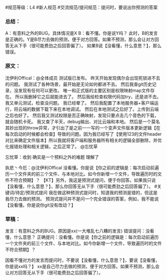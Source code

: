 #规范等级：L4 
#新人规范
#交流规范/提问规范：提问时，要说出你预测的答案
### 总结：
A：有意料之外的BUG。具体情况是X
B：看不懂。你是说Y吗？
此时，B的发言是正确的。Y是B尽力去做的预测，便于对方回答。如果不预测，那么会让对方回答无从下手（很可能费劲之后回答偏了）。
如果B说【没看懂，什么意思？】，那么错误。

### 原文：
沈伊利Offical：@全体成员
测试版已发布。
昨天开始发现偶尔会出现死锁进不去的问题。
我测试了各种场景，最开始是无论如何都进不去。
然后我查git历史记录，没发现有任何可以更改。
唯一和正式版的主要区别是权限映射map文件存在。
所以我删掉它之后就能进去了。
然后我给检查权限代码加try，还是进不去。
我又单元测试，检查没问题。
我已经晕了。
然后我配置了本地服务器+客户端运行，将云端的数据下载下来在本地调试。
然后在本地测试之后好了。上传到云端之后也好了。
然后我又测试权限是否正确映射，发现只要点击几个音色的下载，就会随机卡死。
我又查了半天，debug输出、对比云端和本地。
然后是一个莫名其妙出现的throw异常，才引出了是之前一一写的一个变声文件版本更新逻辑【在每次启动的时候都会检查】导致的问题。因为我已经写了【使用123的文件header对比来确定文件版本】所以我就将客户端和服务器所有相关的逻辑全部删除，并优化报错处理和相关逻辑，之后正常了。
@忘忧草

忘忧草：收到 确实是一个预料之外的难题
理解了

执悲丶今厄：@沈伊利Offical 没看懂。你是说【你之前的逻辑是：每次启动前遍历一个文件夹的前三个文件、与本地对比。如今你新增一个文件，导致遍历时的文件不符合预期】？
【KT】另外，我这是预测式提问，便于你回答。如果我只说【没看懂，什么意思？】，那么你回答无从下手（很可能费劲之后回答偏了）。
#关键词/待定/预测式提问
我在做这种预测式提问时，知道我的预测是错的，但这是我尽力去做的预测。
预测式提问并不是问一个完全错误的答案，例如，我不能说【没看懂。你是说你git没有改动？】

### 草稿：
发言：有意料之外的BUG。原因是xx(一大堆乱七八糟的发言)
错误提问：没看懂，什么意思？
正确提问：没看懂。你是说【你之前的逻辑是：每次启动前遍历一个文件夹的前三个文件、与本地对比。如今你新增一个文件，导致遍历时的文件不符合预期】？

因看不懂对方的发言而提问时，不要说【没看懂，什么意思？】，要说【没看懂，你是说xx吗？】
xx是自己尽力去做的预测，便于对方回答。如果不预测，那么会让对方回答无从下手（很可能费劲之后回答偏了）。